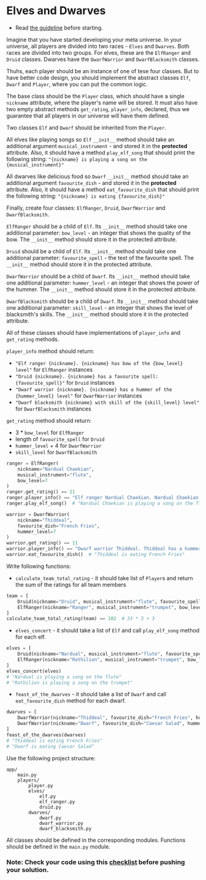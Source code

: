# Elves and Dwarves

- Read [the guideline](https://github.com/mate-academy/py-task-guideline/blob/main/README.md) before starting.

Imagine that you have started developing your meta universe.
In your universe, all players are divided into two races - `Elves` and `Dwarves`. 
Both races are divided into two groups. For elves, these are the `ElfRanger` and `Druid` classes. 
Dwarves have the `DwarfWarrior` and `DwarfBlacksmith` classes.

Thuhs, each player should be an instance of one of tese four classes.
But to have better code design, you should implement the abstract classes `Elf`, `Dwarf` and `Player`, 
where you can put the common logic.

The base class should be the `Player` class, 
which should have a single `nickname` attribute, where the player's name will be stored. 
It must also have two empty abstract methods `get_rating`, `player_info`, declared, 
thus we guarantee that all players in our universe will have them defined.

Two classes `Elf` and `Dwarf` should be inherited from the `Player`.

All elves like playing songs so
`Elf` `__init__` method should take an additional argument `musical_instrument` -  and stored it in the **protected** attribute.
Also, it should have a method `play_elf_song` that should print the following string:
`"{nickname} is playing a song on the {musical_instrument}"`

All dwarves like delicious food so
`Dwarf` `__init__` method should take an additional argument `favourite_dish` -  and stored it in the **protected** attribute.
Also, it should have a method `eat_favourite_dish` that should print the following string:
`"{nickname} is eating {favourite_dish}"`

Finally, create four classes: `ElfRanger`, `Druid`, `DwarfWarrior` and `DwarfBlacksmith`.

`ElfRanger` should be a child of `Elf`.
Its `__init__` method should take one additional parameter: 
`bow_level` - an integer that shows the quality of the bow.
The `__init__` method should store it in the protected attribute.

`Druid` should be a child of `Elf`.
Its `__init__` method should take one additional parameter: 
`favourite_spell` - the text of the favourite spell.
The `__init__` method should store it in the protected attribute.

`DwarfWarrior` should be a child of `Dwarf`.
Its `__init__` method should take one additional parameter: 
`hummer_level` - an integer that shows the power of the hummer.
The `__init__` method should store it in the protected attribute.

`DwarfBlacksmith` should be a child of `Dwarf`.
Its `__init__` method should take one additional parameter: 
`skill_level` - an integer that shows the level of blacksmith's skills.
The `__init__` method should store it in the protected attribute.

All of these classes should have implementations of `player_info` and 
`get_rating` methods.

`player_info` method should return:
* `"Elf ranger {nickname}. {nickname} has bow of the {bow_level} level"` for `ElfRanger` instances
* `"Druid {nickname}. {nickname} has a favourite spell: {favourite_spell}"` for `Druid` instances
* `"Dwarf warrior {nickname}. {nickname} has a hummer of the {hummer_level} level"` for `DwarfWarrior` instances
* `"Dwarf blacksmith {nickname} with skill of the {skill_level} level"` for `DwarfBlacksmith` instances


`get_rating` method should return:
* 3 * `bow_level` for `ElfRanger`
* length of `favourite_spell` for `Druid`
* `hummer_level` + 4 for `DwarfWarrior`
* `skill_level` for `DwarfBlacksmith`

```python
ranger = ElfRanger(
    nickname="Nardual Chaekian",
    musical_instrument="flute",
    bow_level=7
)
ranger.get_rating() == 21
ranger.player_info() == "Elf ranger Nardual Chaekian. Nardual Chaekian has bow of the 7 level"
ranger.play_elf_song()  # "Nardual Chaekian is playing a song on the flute" 
```

```python
warrior = DwarfWarrior(
    nickname="Thiddeal",
    favourite_dish="French Fries",
    hummer_level=7
)
warrior.get_rating() == 11
warrior.player_info() == "Dwarf warrior Thiddeal. Thiddeal has a hummer of the 7 level"
warrior.eat_favourite_dish()  # "Thiddeal is eating French Fries" 
```



Write following functions:
* `calculate_team_total_rating` - 
it should take list of `Player`s and return the sum of the ratings for all team members
```python
team = [
    Druid(nickname="Druid", musical_instrument="flute", favourite_spell="ABC"),
    ElfRanger(nickname="Ranger", musical_instrument="trumpet", bow_level=33),
]
calculate_team_total_rating(team) == 102  # 33 * 3 + 3
```
* `elves_concert` - it should take a list of `Elf` and call `play_elf_song` method for each elf.
```python
elves = [
    Druid(nickname="Nardual", musical_instrument="flute", favourite_spell="aaa"),
    ElfRanger(nickname="Rothilion", musical_instrument="trumpet", bow_level=33),
]
elves_concert(elves)
# "Nardual is playing a song on the flute"
# "Rothilion is playing a song on the trumpet"
```
* `feast_of_the_dwarves` - it should take a list of `Dwarf` and call `eat_favourite_dish` method for each dwarf.
```python
dwarves = [
    DwarfWarrior(nickname="Thiddeal", favourite_dish="French Fries", hummer_level=3),
    DwarfWarrior(nickname="Dwarf", favourite_dish="Caesar Salad", hummer_level=3),
]
feast_of_the_dwarves(dwarves)
# "Thiddeal is eating French Fries"
# "Dwarf is eating Caesar Salad"
```

Use the following project structure:
```
app/
    main.py
    players/
        player.py
        elves/
            elf.py
            elf_ranger.py
            druid.py
        dwarves/
            dwarf.py
            dwarf_warrior.py
            dwarf_blacksmith.py
```
All classes should be defined in the corresponding modules.
Functions should be defined in the `main.py` module.

### Note: Check your code using this [checklist](checklist.md) before pushing your solution.
